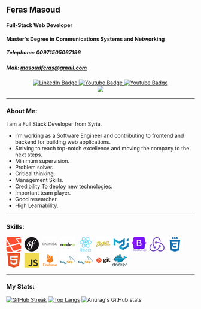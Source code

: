 ## Feras Masoud
#### Full-Stack Web Developer
#### Master's Degree in Communications Systems and Networking
##### Telephone: 00971505067196
##### Mail: masoudferas@gmail.com

<div id="badges" align="center">
<a href="https://www.linkedin.com/in/feras-masoud-25a28791/">
    <img src="https://img.shields.io/badge/LinkedIn-blue?style=for-the-badge&logo=linkedin&logoColor=white" alt="LinkedIn Badge"/>
</a>
<a href="https://www.instagram.com/ferassweng/">
    <img src="https://img.shields.io/badge/Instagram-orange?style=for-the-badge&logo=youtube&logoColor=white" alt="Youtube Badge"/>
</a>
<a href="https://github.com/feras1984">
    <img src="https://img.shields.io/badge/Github-gray?style=for-the-badge&logo=youtube&logoColor=white" alt="Youtube Badge"/>
</a>
    
</div>

<div id="header" align="center">
    <img src="https://user-images.githubusercontent.com/87133014/179847346-d4ccb021-5e01-4a00-b40f-a38306b6f1a9.jpg">
</div>



---

### About Me:
I am a Full Stack Developer from Syria.
- I’m working as a Software Engineer and contributing to frontend and backend for building web applications.
- Striving to reach top-notch excellence and moving the company to the next steps.
- Minimum supervision.
- Problem solver.
- Critical thinking.
- Management Skills.
- Credibility To deploy new technologies.
- Important team player.
- Good researcher.
- High Learnability.

---

### Skills:
<div>
  <img src="https://github.com/devicons/devicon/blob/master/icons/laravel/laravel-plain.svg" title="Laravel" alt="Laravel" width="40" height="40"/>&nbsp;
  <img src="https://github.com/devicons/devicon/blob/master/icons/symfony/symfony-original.svg" title="Symphony" alt="Symphony" width="40" height="40"/>&nbsp;
  <img src="https://github.com/devicons/devicon/blob/master/icons/express/express-original-wordmark.svg" title="Express" alt="Express" width="40" height="40"/>&nbsp;
  <img src="https://github.com/devicons/devicon/blob/master/icons/nodejs/nodejs-original-wordmark.svg" title="NodeJS" alt="NodeJS" width="40" height="40"/>&nbsp;
  <img src="https://github.com/devicons/devicon/blob/master/icons/react/react-original-wordmark.svg" title="React" alt="React" width="40" height="40"/>&nbsp;
  <img src="https://github.com/devicons/devicon/blob/master/icons/babel/babel-original.svg" title="Babel" alt="Babel" width="40" height="40"/>&nbsp;
  <img src="https://github.com/devicons/devicon/blob/master/icons/materialui/materialui-original.svg" title="Material UI" alt="Material UI" width="40" height="40"/>&nbsp;
   <img src="https://github.com/devicons/devicon/blob/master/icons/bootstrap/bootstrap-original-wordmark.svg" title="Bootstrap" alt="Bootstrap" width="40" height="40"/>&nbsp;
  <img src="https://github.com/devicons/devicon/blob/master/icons/redux/redux-original.svg" title="Redux" alt="Redux " width="40" height="40"/>&nbsp;
  <img src="https://github.com/devicons/devicon/blob/master/icons/css3/css3-plain-wordmark.svg"  title="CSS3" alt="CSS" width="40" height="40"/>&nbsp;
  <img src="https://github.com/devicons/devicon/blob/master/icons/html5/html5-original.svg" title="HTML5" alt="HTML" width="40" height="40"/>&nbsp;
  <img src="https://github.com/devicons/devicon/blob/master/icons/javascript/javascript-original.svg" title="JavaScript" alt="JavaScript" width="40" height="40"/>&nbsp;
  <img src="https://github.com/devicons/devicon/blob/master/icons/firebase/firebase-plain-wordmark.svg" title="Firebase" alt="Firebase" width="40" height="40"/>&nbsp;
  <img src="https://github.com/devicons/devicon/blob/master/icons/mysql/mysql-original-wordmark.svg" title="MySQL"  alt="MySQL" width="40" height="40"/>&nbsp;
  <img src="https://github.com/devicons/devicon/blob/master/icons/mysql/mysql-original-wordmark.svg" title="MongoDB"  alt="MongoDB" width="40" height="40"/>&nbsp;
  <img src="https://github.com/devicons/devicon/blob/master/icons/git/git-original-wordmark.svg" title="Git" **alt="Git" width="40" height="40"/>
  <img src="https://github.com/devicons/devicon/blob/master/icons/docker/docker-original-wordmark.svg" title="Docker" **alt="Docker" width="40" height="40"/>
</div>

---

### My Stats:
[![GitHub Streak](http://github-readme-streak-stats.herokuapp.com?user=feras1984&theme=dark)](https://git.io/streak-stats)
[![Top Langs](https://github-readme-stats.vercel.app/api/top-langs/?username=anuraghazra)](https://github.com/feras1984/github-readme-stats)
![Anurag's GitHub stats](https://github-readme-stats.vercel.app/api?username=feras1984&show_icons=true&theme=dark)
